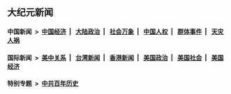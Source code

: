 ## 大纪元新闻

#### 中国新闻 &nbsp;>&nbsp; [中国经济](indexes/ncid283/README.md?04110045) &nbsp;| &nbsp; [大陆政治](indexes/ncid277/README.md?04110045) &nbsp;| &nbsp; [社会万象](indexes/ncid282/README.md?04110045) &nbsp;| &nbsp; [中国人权](indexes/ncid278/README.md?04110045) &nbsp;| &nbsp; [群体事件](indexes/ncid279/README.md?04110045) &nbsp;| &nbsp; [天灾人祸](indexes/ncid280/README.md?04110045)

#### 国际新闻 &nbsp;>&nbsp; [美中关系](indexes/nf1412576/README.md?04110045) &nbsp;| &nbsp; [台湾新闻](indexes/ncid1349361/README.md?04110045) &nbsp;| &nbsp; [香港新闻](indexes/ncid1349362/README.md?04110045) &nbsp;| &nbsp; [美国政治](indexes/ncid1078159/README.md?04110045) &nbsp;| &nbsp; [美国社会](indexes/ncid1078160/README.md?04110045) &nbsp;| &nbsp; [美国经济](indexes/ncid1078158/README.md?04110045)

#### 特别专题 &nbsp;>&nbsp; [中共百年历史](https://github.com/epoch-news/epoch-special/blob/master/README.md?04110045)  
